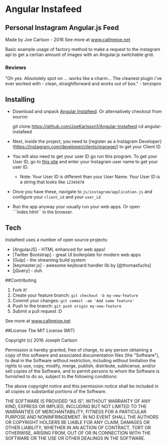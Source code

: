 # Angular Instafeed
## Personal Instagram Angular.js Feed

Made by Joe Carlson - 2016
See more at www.callmejoe.net

Basic example usage of factory method to make a request to the instagram api to get a certian amount of images with an Angular.js switchable grid.

### Reviews
"Oh yes. Absolutely spot on ... works like a charm... The cleanest plugin i've ever worked with - clean, straightforward and works out of box." - tenzopro

## Installing

* Download and unpack [Angular Instafeed](https://github.com/JoeKarlsson1/Angular-Instafeed). Or alternatively checkout from source:

    git clone https://github.com/JoeKarlsson1/Angular-Instafeed
    cd angular-instafeed

* Next, inside the project, you need to [register as a Instagram Developer}(https://instagram.com/developer/clients/manage/) to get your Client ID

* You will also need to get your user ID go run this program. To get your User ID, go to [this site](http://jelled.com/instagram/lookup-user-id) and enter your Instagram user name to get your user ID.
  *  Note: Your User ID is different than your User Name. Your User ID is a string that looks like ```12345678```
* Once you have these, navigate to ```js/instagram/application.js``` and configure your ```client_id``` and your ```user_id```
* Run the app anyway your usually run your web apps. Or open ```index.html`` in the browser.

## Tech
Instafeed uses a number of open source projects:
* [AngularJS] - HTML enhanced for web apps!
* [Twitter Bootstrap] - great UI boilerplate for modern web apps
* [Gulp] - the streaming build system
* [keymaster.js] - awesome keyboard handler lib by [@thomasfuchs]
* [jQuery] - duh

##Contributing
1. Fork it!
2. Create your feature branch: ```git checkout -b my-new-feature```
3. Commit your changes: ```git commit -am 'Add some feature'```
4. Push to the branch: ````git push origin my-new-feature````
5. Submit a pull request :D

See more at www.callmejoe.net

##License
The MIT License (MIT)

Copyright (c) 2016 Joseph Carlson

Permission is hereby granted, free of charge, to any person obtaining a copy
of this software and associated documentation files (the "Software"), to deal
in the Software without restriction, including without limitation the rights
to use, copy, modify, merge, publish, distribute, sublicense, and/or sell
copies of the Software, and to permit persons to whom the Software is
furnished to do so, subject to the following conditions:

The above copyright notice and this permission notice shall be included in all
copies or substantial portions of the Software.

THE SOFTWARE IS PROVIDED "AS IS", WITHOUT WARRANTY OF ANY KIND, EXPRESS OR
IMPLIED, INCLUDING BUT NOT LIMITED TO THE WARRANTIES OF MERCHANTABILITY,
FITNESS FOR A PARTICULAR PURPOSE AND NONINFRINGEMENT. IN NO EVENT SHALL THE
AUTHORS OR COPYRIGHT HOLDERS BE LIABLE FOR ANY CLAIM, DAMAGES OR OTHER
LIABILITY, WHETHER IN AN ACTION OF CONTRACT, TORT OR OTHERWISE, ARISING FROM,
OUT OF OR IN CONNECTION WITH THE SOFTWARE OR THE USE OR OTHER DEALINGS IN THE
SOFTWARE.
